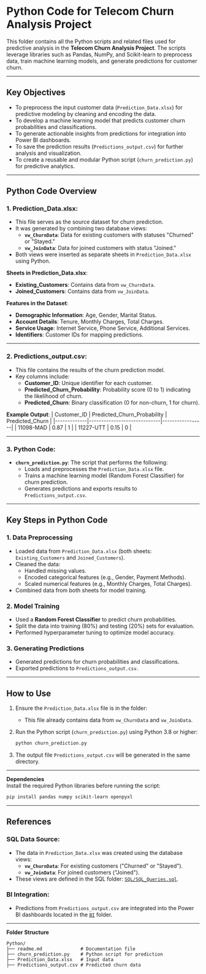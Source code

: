 # Python Code for Telecom Churn Analysis Project

This folder contains all the Python scripts and related files used for predictive analysis in the **Telecom Churn Analysis Project**. The scripts leverage libraries such as Pandas, NumPy, and Scikit-learn to preprocess data, train machine learning models, and generate predictions for customer churn.

---

## **Key Objectives**

- To preprocess the input customer data (`Prediction_Data.xlsx`) for predictive modeling by cleaning and encoding the data.
- To develop a machine learning model that predicts customer churn probabilities and classifications.
- To generate actionable insights from predictions for integration into Power BI dashboards.
- To save the prediction results (`Predictions_output.csv`) for further analysis and visualization.
- To create a reusable and modular Python script (`churn_prediction.py`) for predictive analytics.

---

## **Python Code Overview**

### 1. **Prediction_Data.xlsx**:
   - This file serves as the source dataset for churn prediction.
   - It was generated by combining two database views:
     - **`vw_ChurnData`**: Data for existing customers with statuses "Churned" or "Stayed."
     - **`vw_JoinData`**: Data for joined customers with status "Joined."
   - Both views were inserted as separate sheets in `Prediction_Data.xlsx` using Python.

   **Sheets in Prediction_Data.xlsx**:
   - **Existing_Customers**: Contains data from `vw_ChurnData`.
   - **Joined_Customers**: Contains data from `vw_JoinData`.

   **Features in the Dataset**:
   - **Demographic Information**: Age, Gender, Marital Status.
   - **Account Details**: Tenure, Monthly Charges, Total Charges.
   - **Service Usage**: Internet Service, Phone Service, Additional Services.
   - **Identifiers**: Customer IDs for mapping predictions.

---

### 2. **Predictions_output.csv**:
   - This file contains the results of the churn prediction model.
   - Key columns include:
     - **Customer_ID**: Unique identifier for each customer.
     - **Predicted_Churn_Probability**: Probability score (0 to 1) indicating the likelihood of churn.
     - **Predicted_Churn**: Binary classification (0 for non-churn, 1 for churn).

   **Example Output**:
   | Customer_ID | Predicted_Churn_Probability | Predicted_Churn |
   |-------------|-----------------------------|-----------------|
   | 11098-MAD   | 0.87                        | 1               |
   | 11227-UTT   | 0.15                        | 0               |

---

### 3. **Python Code**:
   - **`churn_prediction.py`**: The script that performs the following:
     - Loads and preprocesses the `Prediction_Data.xlsx` file.
     - Trains a machine learning model (Random Forest Classifier) for churn prediction.
     - Generates predictions and exports results to `Predictions_output.csv`.

---

## **Key Steps in Python Code**

### **1. Data Preprocessing**
- Loaded data from `Prediction_Data.xlsx` (both sheets: `Existing_Customers` and `Joined_Customers`).
- Cleaned the data:
  - Handled missing values.
  - Encoded categorical features (e.g., Gender, Payment Methods).
  - Scaled numerical features (e.g., Monthly Charges, Total Charges).
- Combined data from both sheets for model training.

### **2. Model Training**
- Used a **Random Forest Classifier** to predict churn probabilities.
- Split the data into training (80%) and testing (20%) sets for evaluation.
- Performed hyperparameter tuning to optimize model accuracy.

### **3. Generating Predictions**
- Generated predictions for churn probabilities and classifications.
- Exported predictions to `Predictions_output.csv`.

---

## **How to Use**

1. Ensure the `Prediction_Data.xlsx` file is in the folder:
   - This file already contains data from `vw_ChurnData` and `vw_JoinData`.

2. Run the Python script (`churn_prediction.py`) using Python 3.8 or higher:
   ```bash
   python churn_prediction.py

    ```
3. The output file `Predictions_output.csv` will be generated in the same directory.

---

**Dependencies**  
Install the required Python libraries before running the script:
```bash
pip install pandas numpy scikit-learn openpyxl
```

---

## References

### SQL Data Source:
- The data in `Prediction_Data.xlsx` was created using the database views:
  - **`vw_ChurnData`**: For existing customers ("Churned" or "Stayed").
  - **`vw_JoinData`**: For joined customers ("Joined").
- These views are defined in the SQL folder: [`SQL/SQL_Queries.sql`](../SQL/SQL_Queries.sql).

### BI Integration:
- Predictions from `Predictions_output.csv` are integrated into the Power BI dashboards located in the [`BI`](../BI) folder.

---

**Folder Structure**
```plaintext
Python/
├── readme.md              # Documentation file
├── churn_prediction.py    # Python script for prediction
├── Prediction_Data.xlsx   # Input data
├── Predictions_output.csv # Predicted churn data



